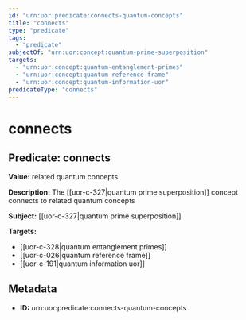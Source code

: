 ```yaml
---
id: "urn:uor:predicate:connects-quantum-concepts"
title: "connects"
type: "predicate"
tags:
  - "predicate"
subjectOf: "urn:uor:concept:quantum-prime-superposition"
targets:
  - "urn:uor:concept:quantum-entanglement-primes"
  - "urn:uor:concept:quantum-reference-frame"
  - "urn:uor:concept:quantum-information-uor"
predicateType: "connects"
---
```


# connects

## Predicate: connects

**Value:** related quantum concepts

**Description:** The [[uor-c-327|quantum prime superposition]] concept connects to related quantum concepts

**Subject:** [[uor-c-327|quantum prime superposition]]

**Targets:**

- [[uor-c-328|quantum entanglement primes]]
- [[uor-c-026|quantum reference frame]]
- [[uor-c-191|quantum information uor]]

## Metadata

- **ID:** urn:uor:predicate:connects-quantum-concepts
